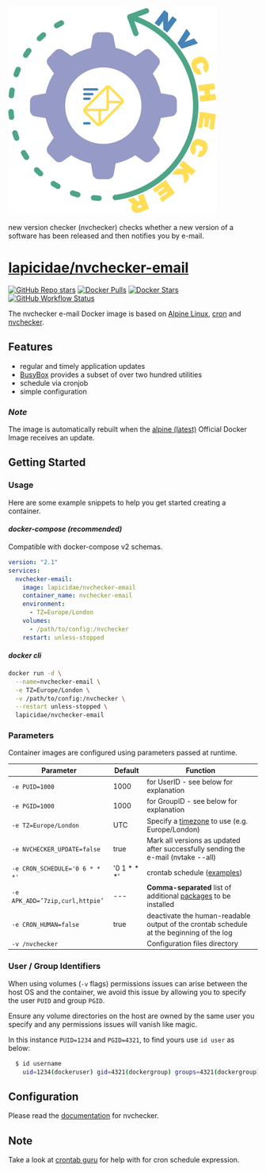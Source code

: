 [![nvchecker-email](nvchecker-email-logo.svg)](https://github.com/lapicidae/nvchecker-email)

new version checker (nvchecker) checks whether a new version of a software has been released and then notifies you by e-mail.


# [lapicidae/nvchecker-email](https://github.com/lapicidae/nvchecker-email)

[![GitHub Repo stars](https://img.shields.io/github/stars/lapicidae/nvchecker-email?color=3c0e7b&logo=github&logoColor=fff&style=for-the-badge)](https://github.com/lapicidae/nvchecker-email)
[![Docker Pulls](https://img.shields.io/docker/pulls/lapicidae/nvchecker-email?color=3c0e7b&label=pulls&logo=docker&logoColor=fff&style=for-the-badge)](https://hub.docker.com/r/lapicidae/nvchecker-email)
[![Docker Stars](https://img.shields.io/docker/stars/lapicidae/nvchecker-email?color=3c0e7b&label=stars&logo=docker&logoColor=fff&style=for-the-badge)](https://hub.docker.com/r/lapicidae/nvchecker-email)
[![GitHub Workflow Status](https://img.shields.io/github/actions/workflow/status/lapicidae/nvchecker-email/docker.yml?logo=github&logoColor=ffffff&style=for-the-badge)](https://github.com/lapicidae/nvchecker-email/actions/workflows/docker.yml)


The nvchecker e-mail Docker image is based on [Alpine Linux](https://alpinelinux.org/), [cron](https://en.wikipedia.org/wiki/Cron) and [nvchecker](https://github.com/lilydjwg/nvchecker).


## Features

* regular and timely application updates
* [BusyBox](https://www.busybox.net/) provides a subset of over two hundred utilities
* schedule via cronjob
* simple configuration

### *Note*
The image is automatically rebuilt when the [alpine (latest)](https://hub.docker.com/_/alpine) Official Docker Image receives an update.


## Getting Started

### Usage
Here are some example snippets to help you get started creating a container.

#### *docker-compose (recommended)*

Compatible with docker-compose v2 schemas.
```yaml
version: "2.1"
services:
  nvchecker-email:
    image: lapicidae/nvchecker-email
    container_name: nvchecker-email
    environment:
      - TZ=Europe/London
    volumes:
      - /path/to/config:/nvchecker
    restart: unless-stopped
```

#### *docker cli*

```bash
docker run -d \
  --name=nvchecker-email \
  -e TZ=Europe/London \
  -v /path/to/config:/nvchecker \
  --restart unless-stopped \
  lapicidae/nvchecker-email
```

### Parameters

Container images are configured using parameters passed at runtime.

| Parameter | Default | Function |
|-----|-----|-----|
| `-e PUID=1000` | 1000 | for UserID - see below for explanation |
| `-e PGID=1000` | 1000 | for GroupID - see below for explanation |
| `-e TZ=Europe/London` | UTC | Specify a [timezone](https://en.wikipedia.org/wiki/List_of_tz_database_time_zones#List) to use (e.g. Europe/London) |
| `-e NVCHECKER_UPDATE=false` | true | Mark all versions as updated after successfully sending the e-mail (nvtake --all) |
| `-e CRON_SCHEDULE='0 6 * * *'` | '0 1 * * *' | crontab schedule ([examples](https://crontab.guru/)) |
| `-e APK_ADD=’7zip,curl,httpie’` | --- | **Comma-separated** list of additional [packages](https://pkgs.alpinelinux.org/) to be installed  |
| `-e CRON_HUMAN=false` | true | deactivate the human-readable output of the crontab schedule at the beginning of the log |
| `-v /nvchecker` | | Configuration files directory |

### User / Group Identifiers
When using volumes (`-v` flags) permissions issues can arise between the host OS and the container, we avoid this issue by allowing you to specify the user `PUID` and group `PGID`.

Ensure any volume directories on the host are owned by the same user you specify and any permissions issues will vanish like magic.

In this instance `PUID=1234` and `PGID=4321`, to find yours use `id user` as below:

```bash
  $ id username
    uid=1234(dockeruser) gid=4321(dockergroup) groups=4321(dockergroup)
```

## Configuration
Please read the [documentation](https://nvchecker.readthedocs.io/) for nvchecker.

## Note
Take a look at [crontab guru](https://crontab.guru/) for help with for cron schedule expression.

